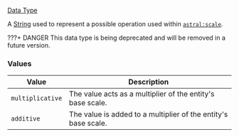 [Data Type](https://origins.readthedocs.io/en/1.10.0/types/data_types/)

A [String](https://origins.readthedocs.io/en/1.10.0/types/data_types/string/) used to represent a possible operation used within [`astral:scale`](../power_types/scale.md).

???+ DANGER
    This data type is being deprecated and will be removed in a future version.

### Values

| Value            | Description                                                    |
| ---------------- | -------------------------------------------------------------- |
| `multiplicative` | The value acts as a multiplier of the entity's base scale.     |
| `additive`       | The value is added to a multiplier of the entity's base scale. |
